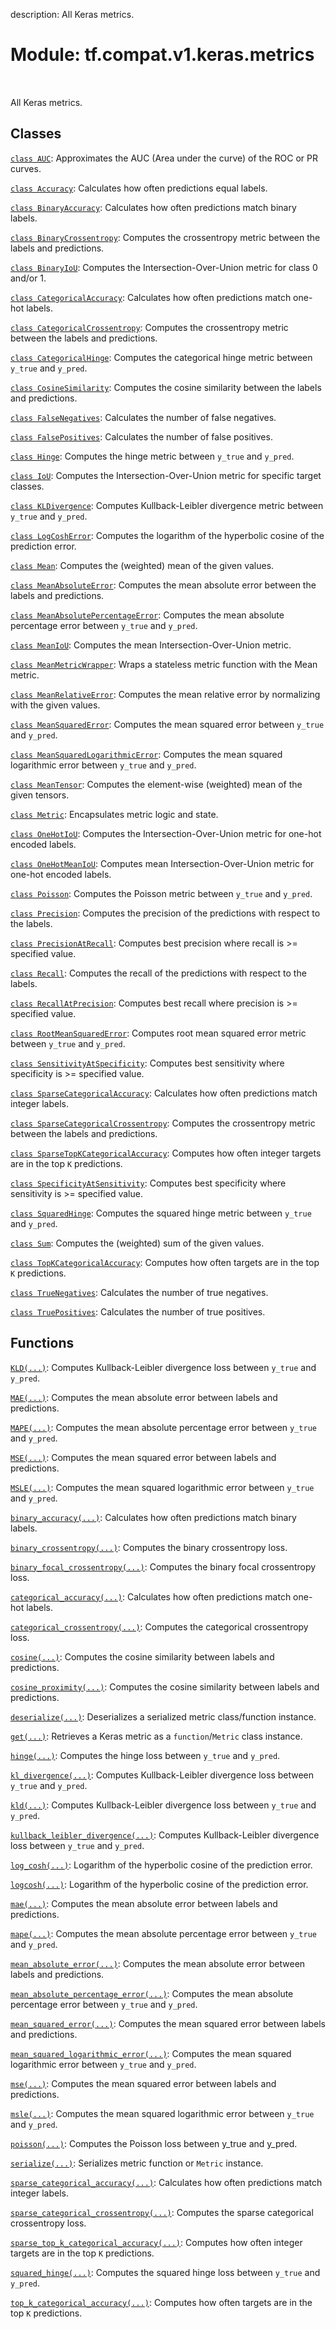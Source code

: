 description: All Keras metrics.

<div itemscope itemtype="http://developers.google.com/ReferenceObject">
<meta itemprop="name" content="tf.compat.v1.keras.metrics" />
<meta itemprop="path" content="Stable" />
</div>

# Module: tf.compat.v1.keras.metrics

<!-- Insert buttons and diff -->

<table class="tfo-notebook-buttons tfo-api nocontent" align="left">

</table>



All Keras metrics.



## Classes

[`class AUC`](../../../../tf/keras/metrics/AUC.md): Approximates the AUC (Area under the curve) of the ROC or PR curves.

[`class Accuracy`](../../../../tf/keras/metrics/Accuracy.md): Calculates how often predictions equal labels.

[`class BinaryAccuracy`](../../../../tf/keras/metrics/BinaryAccuracy.md): Calculates how often predictions match binary labels.

[`class BinaryCrossentropy`](../../../../tf/keras/metrics/BinaryCrossentropy.md): Computes the crossentropy metric between the labels and predictions.

[`class BinaryIoU`](../../../../tf/keras/metrics/BinaryIoU.md): Computes the Intersection-Over-Union metric for class 0 and/or 1.

[`class CategoricalAccuracy`](../../../../tf/keras/metrics/CategoricalAccuracy.md): Calculates how often predictions match one-hot labels.

[`class CategoricalCrossentropy`](../../../../tf/keras/metrics/CategoricalCrossentropy.md): Computes the crossentropy metric between the labels and predictions.

[`class CategoricalHinge`](../../../../tf/keras/metrics/CategoricalHinge.md): Computes the categorical hinge metric between `y_true` and `y_pred`.

[`class CosineSimilarity`](../../../../tf/keras/metrics/CosineSimilarity.md): Computes the cosine similarity between the labels and predictions.

[`class FalseNegatives`](../../../../tf/keras/metrics/FalseNegatives.md): Calculates the number of false negatives.

[`class FalsePositives`](../../../../tf/keras/metrics/FalsePositives.md): Calculates the number of false positives.

[`class Hinge`](../../../../tf/keras/metrics/Hinge.md): Computes the hinge metric between `y_true` and `y_pred`.

[`class IoU`](../../../../tf/keras/metrics/IoU.md): Computes the Intersection-Over-Union metric for specific target classes.

[`class KLDivergence`](../../../../tf/keras/metrics/KLDivergence.md): Computes Kullback-Leibler divergence metric between `y_true` and `y_pred`.

[`class LogCoshError`](../../../../tf/keras/metrics/LogCoshError.md): Computes the logarithm of the hyperbolic cosine of the prediction error.

[`class Mean`](../../../../tf/keras/metrics/Mean.md): Computes the (weighted) mean of the given values.

[`class MeanAbsoluteError`](../../../../tf/keras/metrics/MeanAbsoluteError.md): Computes the mean absolute error between the labels and predictions.

[`class MeanAbsolutePercentageError`](../../../../tf/keras/metrics/MeanAbsolutePercentageError.md): Computes the mean absolute percentage error between `y_true` and `y_pred`.

[`class MeanIoU`](../../../../tf/keras/metrics/MeanIoU.md): Computes the mean Intersection-Over-Union metric.

[`class MeanMetricWrapper`](../../../../tf/keras/metrics/MeanMetricWrapper.md): Wraps a stateless metric function with the Mean metric.

[`class MeanRelativeError`](../../../../tf/keras/metrics/MeanRelativeError.md): Computes the mean relative error by normalizing with the given values.

[`class MeanSquaredError`](../../../../tf/keras/metrics/MeanSquaredError.md): Computes the mean squared error between `y_true` and `y_pred`.

[`class MeanSquaredLogarithmicError`](../../../../tf/keras/metrics/MeanSquaredLogarithmicError.md): Computes the mean squared logarithmic error between `y_true` and `y_pred`.

[`class MeanTensor`](../../../../tf/keras/metrics/MeanTensor.md): Computes the element-wise (weighted) mean of the given tensors.

[`class Metric`](../../../../tf/keras/metrics/Metric.md): Encapsulates metric logic and state.

[`class OneHotIoU`](../../../../tf/keras/metrics/OneHotIoU.md): Computes the Intersection-Over-Union metric for one-hot encoded labels.

[`class OneHotMeanIoU`](../../../../tf/keras/metrics/OneHotMeanIoU.md): Computes mean Intersection-Over-Union metric for one-hot encoded labels.

[`class Poisson`](../../../../tf/keras/metrics/Poisson.md): Computes the Poisson metric between `y_true` and `y_pred`.

[`class Precision`](../../../../tf/keras/metrics/Precision.md): Computes the precision of the predictions with respect to the labels.

[`class PrecisionAtRecall`](../../../../tf/keras/metrics/PrecisionAtRecall.md): Computes best precision where recall is >= specified value.

[`class Recall`](../../../../tf/keras/metrics/Recall.md): Computes the recall of the predictions with respect to the labels.

[`class RecallAtPrecision`](../../../../tf/keras/metrics/RecallAtPrecision.md): Computes best recall where precision is >= specified value.

[`class RootMeanSquaredError`](../../../../tf/keras/metrics/RootMeanSquaredError.md): Computes root mean squared error metric between `y_true` and `y_pred`.

[`class SensitivityAtSpecificity`](../../../../tf/keras/metrics/SensitivityAtSpecificity.md): Computes best sensitivity where specificity is >= specified value.

[`class SparseCategoricalAccuracy`](../../../../tf/keras/metrics/SparseCategoricalAccuracy.md): Calculates how often predictions match integer labels.

[`class SparseCategoricalCrossentropy`](../../../../tf/keras/metrics/SparseCategoricalCrossentropy.md): Computes the crossentropy metric between the labels and predictions.

[`class SparseTopKCategoricalAccuracy`](../../../../tf/keras/metrics/SparseTopKCategoricalAccuracy.md): Computes how often integer targets are in the top `K` predictions.

[`class SpecificityAtSensitivity`](../../../../tf/keras/metrics/SpecificityAtSensitivity.md): Computes best specificity where sensitivity is >= specified value.

[`class SquaredHinge`](../../../../tf/keras/metrics/SquaredHinge.md): Computes the squared hinge metric between `y_true` and `y_pred`.

[`class Sum`](../../../../tf/keras/metrics/Sum.md): Computes the (weighted) sum of the given values.

[`class TopKCategoricalAccuracy`](../../../../tf/keras/metrics/TopKCategoricalAccuracy.md): Computes how often targets are in the top `K` predictions.

[`class TrueNegatives`](../../../../tf/keras/metrics/TrueNegatives.md): Calculates the number of true negatives.

[`class TruePositives`](../../../../tf/keras/metrics/TruePositives.md): Calculates the number of true positives.

## Functions

[`KLD(...)`](../../../../tf/keras/metrics/kl_divergence.md): Computes Kullback-Leibler divergence loss between `y_true` and `y_pred`.

[`MAE(...)`](../../../../tf/keras/metrics/mean_absolute_error.md): Computes the mean absolute error between labels and predictions.

[`MAPE(...)`](../../../../tf/keras/metrics/mean_absolute_percentage_error.md): Computes the mean absolute percentage error between `y_true` and `y_pred`.

[`MSE(...)`](../../../../tf/keras/metrics/mean_squared_error.md): Computes the mean squared error between labels and predictions.

[`MSLE(...)`](../../../../tf/keras/metrics/mean_squared_logarithmic_error.md): Computes the mean squared logarithmic error between `y_true` and `y_pred`.

[`binary_accuracy(...)`](../../../../tf/keras/metrics/binary_accuracy.md): Calculates how often predictions match binary labels.

[`binary_crossentropy(...)`](../../../../tf/keras/metrics/binary_crossentropy.md): Computes the binary crossentropy loss.

[`binary_focal_crossentropy(...)`](../../../../tf/keras/metrics/binary_focal_crossentropy.md): Computes the binary focal crossentropy loss.

[`categorical_accuracy(...)`](../../../../tf/keras/metrics/categorical_accuracy.md): Calculates how often predictions match one-hot labels.

[`categorical_crossentropy(...)`](../../../../tf/keras/metrics/categorical_crossentropy.md): Computes the categorical crossentropy loss.

[`cosine(...)`](../../../../tf/keras/losses/cosine_similarity.md): Computes the cosine similarity between labels and predictions.

[`cosine_proximity(...)`](../../../../tf/keras/losses/cosine_similarity.md): Computes the cosine similarity between labels and predictions.

[`deserialize(...)`](../../../../tf/keras/metrics/deserialize.md): Deserializes a serialized metric class/function instance.

[`get(...)`](../../../../tf/keras/metrics/get.md): Retrieves a Keras metric as a `function`/`Metric` class instance.

[`hinge(...)`](../../../../tf/keras/metrics/hinge.md): Computes the hinge loss between `y_true` and `y_pred`.

[`kl_divergence(...)`](../../../../tf/keras/metrics/kl_divergence.md): Computes Kullback-Leibler divergence loss between `y_true` and `y_pred`.

[`kld(...)`](../../../../tf/keras/metrics/kl_divergence.md): Computes Kullback-Leibler divergence loss between `y_true` and `y_pred`.

[`kullback_leibler_divergence(...)`](../../../../tf/keras/metrics/kl_divergence.md): Computes Kullback-Leibler divergence loss between `y_true` and `y_pred`.

[`log_cosh(...)`](../../../../tf/keras/losses/log_cosh.md): Logarithm of the hyperbolic cosine of the prediction error.

[`logcosh(...)`](../../../../tf/keras/losses/log_cosh.md): Logarithm of the hyperbolic cosine of the prediction error.

[`mae(...)`](../../../../tf/keras/metrics/mean_absolute_error.md): Computes the mean absolute error between labels and predictions.

[`mape(...)`](../../../../tf/keras/metrics/mean_absolute_percentage_error.md): Computes the mean absolute percentage error between `y_true` and `y_pred`.

[`mean_absolute_error(...)`](../../../../tf/keras/metrics/mean_absolute_error.md): Computes the mean absolute error between labels and predictions.

[`mean_absolute_percentage_error(...)`](../../../../tf/keras/metrics/mean_absolute_percentage_error.md): Computes the mean absolute percentage error between `y_true` and `y_pred`.

[`mean_squared_error(...)`](../../../../tf/keras/metrics/mean_squared_error.md): Computes the mean squared error between labels and predictions.

[`mean_squared_logarithmic_error(...)`](../../../../tf/keras/metrics/mean_squared_logarithmic_error.md): Computes the mean squared logarithmic error between `y_true` and `y_pred`.

[`mse(...)`](../../../../tf/keras/metrics/mean_squared_error.md): Computes the mean squared error between labels and predictions.

[`msle(...)`](../../../../tf/keras/metrics/mean_squared_logarithmic_error.md): Computes the mean squared logarithmic error between `y_true` and `y_pred`.

[`poisson(...)`](../../../../tf/keras/metrics/poisson.md): Computes the Poisson loss between y_true and y_pred.

[`serialize(...)`](../../../../tf/keras/metrics/serialize.md): Serializes metric function or `Metric` instance.

[`sparse_categorical_accuracy(...)`](../../../../tf/keras/metrics/sparse_categorical_accuracy.md): Calculates how often predictions match integer labels.

[`sparse_categorical_crossentropy(...)`](../../../../tf/keras/metrics/sparse_categorical_crossentropy.md): Computes the sparse categorical crossentropy loss.

[`sparse_top_k_categorical_accuracy(...)`](../../../../tf/keras/metrics/sparse_top_k_categorical_accuracy.md): Computes how often integer targets are in the top `K` predictions.

[`squared_hinge(...)`](../../../../tf/keras/metrics/squared_hinge.md): Computes the squared hinge loss between `y_true` and `y_pred`.

[`top_k_categorical_accuracy(...)`](../../../../tf/keras/metrics/top_k_categorical_accuracy.md): Computes how often targets are in the top `K` predictions.

